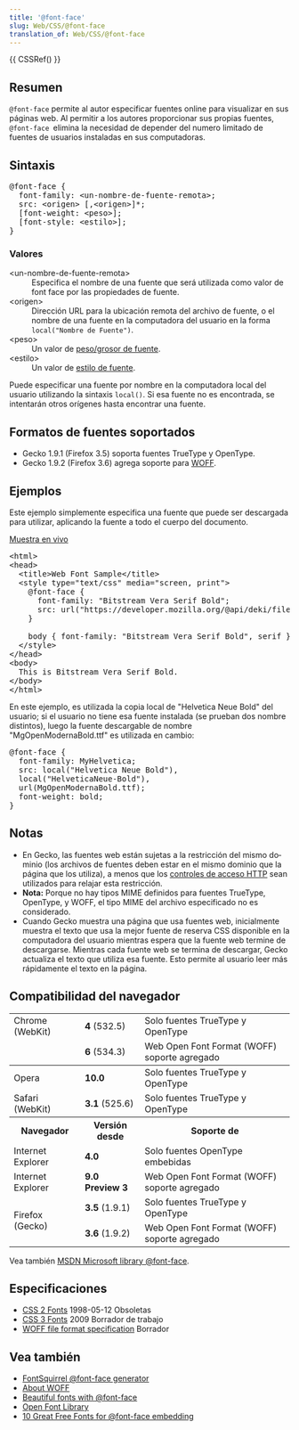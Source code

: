 ```yaml
---
title: '@font-face'
slug: Web/CSS/@font-face
translation_of: Web/CSS/@font-face
---
```

<p>{{ CSSRef() }}</p>

<h2 id="Resumen">Resumen</h2>

<p><code>@font-face</code> permite al autor especificar fuentes online para visualizar en sus páginas web. Al permitir a los autores proporcionar sus propias fuentes,<code> @font-face </code>elimina la necesidad de depender del numero limitado de fuentes de usuarios instaladas en sus computadoras.</p>

<h2 id="Sintaxis">Sintaxis</h2>

<pre>@font-face {
  font-family: &lt;un-nombre-de-fuente-remota&gt;;
  src: &lt;origen&gt; [,&lt;origen&gt;]*;
  [font-weight: &lt;peso&gt;];
  [font-style: &lt;estilo&gt;];
}
</pre>

<h3 id="Valores">Valores</h3>

<dl>
 <dt>&lt;un-nombre-de-fuente-remota&gt; </dt>
 <dd>Especifica el nombre de una fuente que será utilizada como valor de font face por las propiedades de fuente.</dd>
 <dt>&lt;origen&gt; </dt>
 <dd>Dirección URL para la ubicación remota del archivo de fuente, o el nombre de una fuente en la computadora del usuario en la forma <code>local("Nombre de Fuente")</code>.</dd>
 <dt>&lt;peso&gt; </dt>
 <dd>Un valor de <a class="internal" href="/en/CSS/font-weight" title="en/CSS/font-weight">peso/grosor de fuente</a>.</dd>
 <dt>&lt;estilo&gt; </dt>
 <dd>Un valor de <a class="internal" href="/en/CSS/font-style" title="en/CSS/font-style">estilo de fuente</a>.</dd>
</dl>

<p>Puede especificar una fuente por nombre en la computadora local del usuario utilizando la sintaxis <code>local()</code>. Si esa fuente no es encontrada, se intentarán otros orígenes hasta encontrar una fuente.</p>

<h2 id="Formatos_de_fuentes_soportados">Formatos de fuentes soportados</h2>

<ul>
 <li>Gecko 1.9.1 (Firefox 3.5) soporta fuentes TrueType y OpenType.</li>
 <li>Gecko 1.9.2 (Firefox 3.6) agrega soporte para <a href="/en/WOFF" title="en/About WOFF">WOFF</a>.</li>
</ul>

<h2 id="Ejemplos">Ejemplos</h2>

<p>Este ejemplo simplemente especifica una fuente que puede ser descargada para utilizar, aplicando la fuente a todo el cuerpo del documento.</p>

<p><a class="internal" href="/@api/deki/files/2935/=webfont-sample.html" title="/@api/deki/files/2935/=webfont-sample.html">Muestra en vivo</a></p>

<pre>&lt;html&gt;
&lt;head&gt;
  &lt;title&gt;Web Font Sample&lt;/title&gt;
  &lt;style type="text/css" media="screen, print"&gt;
    @font-face {
      font-family: "Bitstream Vera Serif Bold";
      src: url("https://developer.mozilla.org/@api/deki/files/2934/=VeraSeBd.ttf");
    }

    body { font-family: "Bitstream Vera Serif Bold", serif }
  &lt;/style&gt;
&lt;/head&gt;
&lt;body&gt;
  This is Bitstream Vera Serif Bold.
&lt;/body&gt;
&lt;/html&gt;
</pre>

<p>En este ejemplo, es utilizada la copia local de "Helvetica Neue Bold" del usuario; si el usuario no tiene esa fuente instalada (se prueban dos nombre distintos), luego la fuente descargable de nombre "MgOpenModernaBold.ttf" es utilizada en cambio:</p>

<pre class="deki-transform">@font-face {
  font-family: MyHelvetica;
  src: local("Helvetica Neue Bold"),
  local("HelveticaNeue-Bold"),
  url(MgOpenModernaBold.ttf);
  font-weight: bold;
}
</pre>

<h2 id="Notas">Notas</h2>

<ul>
 <li><span id="result_box" lang="es"><span class="" title="Haz clic para obtener otras posibles traducciones">En</span> <span class="" title="Haz clic para obtener otras posibles traducciones">Gecko</span><span title="Haz clic para obtener otras posibles traducciones">,</span> <span class="" title="Haz clic para obtener otras posibles traducciones">las fuentes</span> <span class="" title="Haz clic para obtener otras posibles traducciones">web están</span> <span class="" title="Haz clic para obtener otras posibles traducciones">sujetas</span> <span class="" title="Haz clic para obtener otras posibles traducciones">a la restricción del</span> <span class="" title="Haz clic para obtener otras posibles traducciones">mismo dominio</span> <span class="" title="Haz clic para obtener otras posibles traducciones">(los </span><span title="Haz clic para obtener otras posibles traducciones">archivos de</span> <span class="" title="Haz clic para obtener otras posibles traducciones">fuentes</span> <span class="" title="Haz clic para obtener otras posibles traducciones">deben estar en</span> <span class="" title="Haz clic para obtener otras posibles traducciones">el</span> <span class="" title="Haz clic para obtener otras posibles traducciones">mismo dominio</span> <span class="" title="Haz clic para obtener otras posibles traducciones">que</span> <span class="" title="Haz clic para obtener otras posibles traducciones">la página</span> <span class="" title="Haz clic para obtener otras posibles traducciones">que los utiliza</span><span title="Haz clic para obtener otras posibles traducciones">)</span><span title="Haz clic para obtener otras posibles traducciones">,</span> <span class="" title="Haz clic para obtener otras posibles traducciones">a menos que</span> <span class="" title="Haz clic para obtener otras posibles traducciones">los </span></span><a class="internal" href="/En/HTTP_access_control" title="En/HTTP access control">controles de acceso HTTP</a> <span id="result_box" lang="es"><span class="" title="Haz clic para obtener otras posibles traducciones">sean utilizados para</span> <span class="" title="Haz clic para obtener otras posibles traducciones">relajar</span> <span class="" title="Haz clic para obtener otras posibles traducciones">esta restricción.</span></span></li>
 <li>
  <div class="note"><strong>Nota:</strong> Porque no hay tipos MIME definidos para fuentes TrueType, OpenType, y WOFF, el tipo MIME del archivo especificado no es considerado.</div>
 </li>
 <li>Cuando Gecko muestra una página que usa fuentes web, inicialmente muestra el texto que usa la mejor fuente de reserva CSS disponible en la computadora del usuario mientras espera que la fuente web termine de descargarse. Mientras cada fuente web se termina de descargar, Gecko actualiza el texto que utiliza esa fuente. Esto permite al usuario leer más rápidamente el texto en la página.</li>
</ul>

<h2 id="Compatibilidad_del_navegador">Compatibilidad del navegador</h2>

<table class="standard-table">
 <tbody>
  <tr>
   <td>Chrome (WebKit)</td>
   <td><strong>4</strong> (532.5)</td>
   <td>Solo fuentes TrueType y OpenType</td>
  </tr>
  <tr>
   <td></td>
   <td><strong>6</strong> (534.3)</td>
   <td>Web Open Font Format (WOFF) soporte agregado</td>
  </tr>
 </tbody>
 <tbody>
  <tr>
   <td>Opera</td>
   <td><strong>10.0</strong></td>
   <td>Solo fuentes TrueType y OpenType</td>
  </tr>
  <tr>
   <td>Safari (WebKit)</td>
   <td><strong>3.1</strong> (525.6)</td>
   <td>Solo fuentes TrueType y OpenType</td>
  </tr>
 </tbody>
 <tbody>
  <tr>
   <th>Navegador</th>
   <th>Versión desde</th>
   <th>Soporte de</th>
  </tr>
  <tr>
   <td>Internet Explorer</td>
   <td><strong>4.0</strong></td>
   <td>Solo fuentes OpenType embebidas</td>
  </tr>
  <tr>
   <td>Internet Explorer</td>
   <td><strong>9.0 Preview 3</strong></td>
   <td>Web Open Font Format (WOFF) soporte agregado</td>
  </tr>
  <tr>
   <td rowspan="2">Firefox (Gecko)</td>
   <td><strong>3.5</strong> (1.9.1)</td>
   <td>Solo fuentes TrueType y OpenType</td>
  </tr>
  <tr>
   <td><strong>3.6</strong> (1.9.2)</td>
   <td>Web Open Font Format (WOFF) soporte agregado</td>
  </tr>
 </tbody>
</table>

<p>Vea también <a class="external" href="http://msdn.microsoft.com/en-us/library/ms530757(VS.85).aspx">MSDN Microsoft library @font-face</a>.</p>

<h2 id="Especificaciones">Especificaciones</h2>

<ul>
 <li><a class="external" href="http://www.w3.org/TR/1998/REC-CSS2-19980512/fonts.html#font-descriptions">CSS 2 Fonts</a> 1998-05-12 Obsoletas</li>
 <li><a class="external" href="http://www.w3.org/TR/css3-fonts/#font-resources">CSS 3 Fonts</a> 2009 Borrador de trabajo</li>
 <li><a class="external" href="http://people.mozilla.com/~jkew/woff/woff-2009-09-16.html">WOFF file format specification</a> Borrador</li>
</ul>

<h2 id="Vea_también">Vea también</h2>

<ul>
 <li><a class="external" href="http://www.fontsquirrel.com/fontface/generator">FontSquirrel @font-face generator</a></li>
 <li><a href="/en/WOFF" title="en/About WOFF">About WOFF</a></li>
 <li><a class="external" href="http://hacks.mozilla.org/2009/06/beautiful-fonts-with-font-face/">Beautiful fonts with @font-face</a></li>
 <li><a class="external" href="http://openfontlibrary.org/">Open Font Library</a></li>
 <li><a class="external" href="http://opentype.info/demo/webfontdemo.html">10 Great Free Fonts for @font-face embedding</a></li>
</ul>
